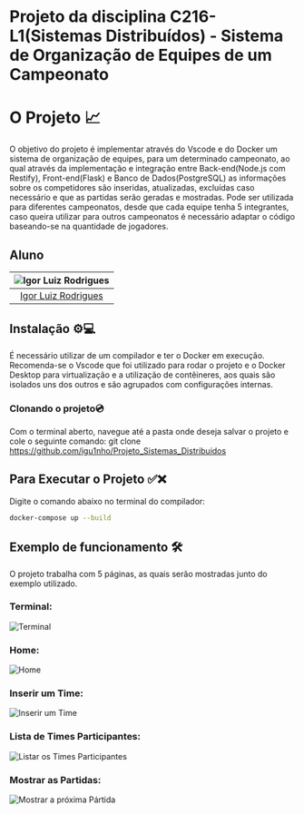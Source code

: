 # Projeto da disciplina C216-L1(Sistemas Distribuídos) - Sistema de Organização de Equipes de um Campeonato

# O Projeto 📈
O objetivo do projeto é implementar através do Vscode e do Docker um sistema de organização de equipes, para um determinado campeonato, ao qual através da implementação e integração entre Back-end(Node.js com Restify), Front-end(Flask) e Banco de Dados(PostgreSQL) as informações sobre os competidores são inseridas, atualizadas, excluídas caso necessário e que as partidas serão geradas e mostradas. Pode ser utilizada para diferentes campeonatos, desde que cada equipe tenha 5 integrantes, caso queira utilizar para outros campeonatos é necessário adaptar o código baseando-se na quantidade de jogadores.

## Aluno
| ![Igor Luiz Rodrigues](https://avatars.githubusercontent.com/u/89806466?s=400&u=e8107d3d169b3775f289e49470b097b45d778d68&v=4) |
|:--:|
| [Igor Luiz Rodrigues](https://github.com/igu1nho) |


## Instalação ⚙💻
É necessário utilizar de um compilador e ter o Docker em execução. Recomenda-se o Vscode que foi utilizado para rodar o projeto e o Docker Desktop para virtualização e a utilização de contêineres, aos quais são isolados uns dos outros e são agrupados com configurações internas. 

### Clonando o projeto💿
Com o terminal aberto, navegue até a pasta onde deseja salvar o projeto e cole o seguinte comando:
git clone https://github.com/igu1nho/Projeto_Sistemas_Distribuidos

## Para Executar o Projeto ✅❌
Digite o comando abaixo no terminal do compilador:
```bash
docker-compose up --build
```

## Exemplo de funcionamento 🛠️
O projeto trabalha com 5 páginas, as quais serão mostradas junto do exemplo utilizado.
### Terminal:
![Terminal](https://i.imgur.com/T5RF6wn.png)

### Home:
![Home](https://i.imgur.com/W2fXNjs.png)

### Inserir um Time:
![Inserir um Time](https://i.imgur.com/tp0kjU1.png)

### Lista de Times Participantes:
![Listar os Times Participantes](https://i.imgur.com/u5V7hs7.png)

### Mostrar as Partidas:
![Mostrar a próxima Pártida](https://i.imgur.com/ehrKmmk.png)
